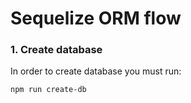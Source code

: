 <h1>Sequelize ORM flow</h1>

### 1. Create database
In order to create database you must run: </br >
```
npm run create-db
```